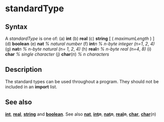 
# standardType

## Syntax
A _standardType_ is one of:   (a) **int**   (b) **real**   (c) **string** [ ( _maximumLength_ ) ]   (d) **boolean**   (e) **nat**     _% natural number_   (f) **int**_n_     _% n-byte integer (n=1_, _2_, _4)_   (g) **nat**_n_     _% n-byte natural (n= 1_, _2_, _4)_   (h) **real**_n_   _% n-byte real (n=4_, _8)_   (i) **char**     _% single character_   (j) **char**(_n_)   _% n characters_

## Description
The standard types can be used throughout a program. They should not be included in an **import** list.


## See also
**[int](int.html)**, **[real](real.html)**, **[string](string1.html)** and **[boolean](boolean.html)**. See also **[nat](nat.html)**, **[int](int.html)_n_**, **[nat](nat.html)_n_**, **[real](real.html)_n_**, **[char](char.html)**, **[char](char.html)**(_n_)


